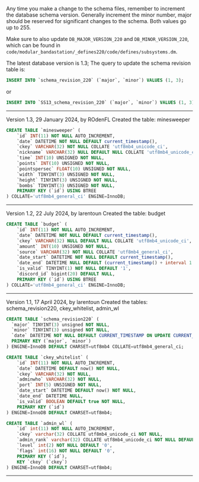 Any time you make a change to the schema files, remember to increment the database schema version. Generally increment the minor number, major should be reserved for significant changes to the schema. Both values go up to 255.

Make sure to also update `DB_MAJOR_VERSION_220` and `DB_MINOR_VERSION_220`, which can be found in `code/modular_bandastation/_defines220/code/defines/subsystems.dm`.

The latest database version is 1.3; The query to update the schema revision table is:

```sql
INSERT INTO `schema_revision_220` (`major`, `minor`) VALUES (1, 3);
```
or

```sql
INSERT INTO `SS13_schema_revision_220` (`major`, `minor`) VALUES (1, 3);
```

-----------------------------------------------------
Version 1.3, 29 January 2024, by ROdenFL
Created the table: minesweeper

```sql
CREATE TABLE `minesweeper` (
	`id` INT(11) NOT NULL AUTO_INCREMENT,
	`date` DATETIME NOT NULL DEFAULT current_timestamp(),
	`ckey` VARCHAR(32) NOT NULL COLLATE 'utf8mb4_unicode_ci',
	`nickname` VARCHAR(32) NULL DEFAULT NULL COLLATE 'utf8mb4_unicode_ci',
	`time` INT(10) UNSIGNED NOT NULL,
	`points` INT(10) UNSIGNED NOT NULL,
	`pointspersec` FLOAT(10) UNSIGNED NOT NULL,
	`width` TINYINT(3) UNSIGNED NOT NULL,
	`height` TINYINT(3) UNSIGNED NOT NULL,
	`bombs` TINYINT(3) UNSIGNED NOT NULL,
    PRIMARY KEY (`id`) USING BTREE
) COLLATE='utf8mb4_general_ci' ENGINE=InnoDB;
```
-----------------------------------------------------
Version 1.2, 22 July 2024, by larentoun
Created the table: budget

```sql
CREATE TABLE `budget` (
    `id` INT(11) NOT NULL AUTO_INCREMENT,
    `date` DATETIME NOT NULL DEFAULT current_timestamp(),
    `ckey` VARCHAR(32) NULL DEFAULT NULL COLLATE 'utf8mb4_unicode_ci',
    `amount` INT(10) UNSIGNED NOT NULL,
    `source` VARCHAR(32) NOT NULL COLLATE 'utf8mb4_general_ci',
    `date_start` DATETIME NOT NULL DEFAULT current_timestamp(),
    `date_end` DATETIME NULL DEFAULT (current_timestamp() + interval 1 month),
    `is_valid` TINYINT(1) NOT NULL DEFAULT '1',
    `discord_id` bigint(20) DEFAULT NULL,
    PRIMARY KEY (`id`) USING BTREE
) COLLATE='utf8mb4_general_ci' ENGINE=InnoDB;
```
-----------------------------------------------------
Version 1.1, 17 April 2024, by larentoun
Created the tables: schema_revision220, ckey_whitelist, admin_wl

```sql
CREATE TABLE `schema_revision220` (
  `major` TINYINT(3) unsigned NOT NULL,
  `minor` TINYINT(3) unsigned NOT NULL,
  `date` DATETIME NOT NULL DEFAULT CURRENT_TIMESTAMP ON UPDATE CURRENT_TIMESTAMP,
  PRIMARY KEY (`major`, `minor`)
) ENGINE=InnoDB DEFAULT CHARSET=utf8mb4 COLLATE=utf8mb4_general_ci;
```

```sql
CREATE TABLE `ckey_whitelist` (
	`id` INT(11) NOT NULL AUTO_INCREMENT,
	`date` DATETIME DEFAULT now() NOT NULL,
	`ckey` VARCHAR(32) NOT NULL,
	`adminwho` VARCHAR(32) NOT NULL,
	`port` INT(5) UNSIGNED NOT NULL,
	`date_start` DATETIME DEFAULT now() NOT NULL,
	`date_end` DATETIME NULL,
	`is_valid` BOOLEAN DEFAULT true NOT NULL,
	PRIMARY KEY (`id`)
) ENGINE=InnoDB DEFAULT CHARSET=utf8mb4;
```

```sql
CREATE TABLE `admin_wl` (
	`id` int(11) NOT NULL AUTO_INCREMENT,
	`ckey` varchar(32) COLLATE utf8mb4_unicode_ci NOT NULL,
	`admin_rank` varchar(32) COLLATE utf8mb4_unicode_ci NOT NULL DEFAULT 'Administrator',
	`level` int(2) NOT NULL DEFAULT '0',
	`flags` int(16) NOT NULL DEFAULT '0',
	PRIMARY KEY (`id`),
	KEY `ckey` (`ckey`)
) ENGINE=InnoDB DEFAULT CHARSET=utf8mb4;
```
-----------------------------------------------------
